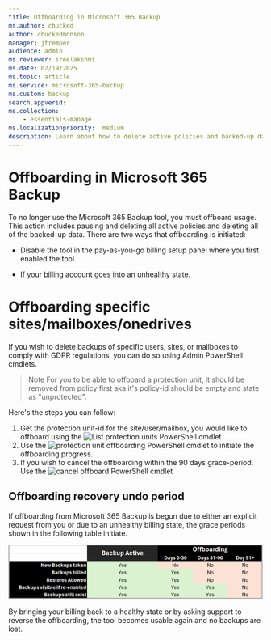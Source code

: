 ```yaml
---
title: Offboarding in Microsoft 365 Backup
ms.author: chucked
author: chuckedmonson
manager: jtremper
audience: admin
ms.reviewer: sreelakshmi
ms.date: 02/19/2025
ms.topic: article
ms.service: microsoft-365-backup
ms.custom: backup
search.appverid:
ms.collection:
    - essentials-manage
ms.localizationpriority:  medium
description: Learn about how to delete active policies and backed-up data using Microsoft 365 Backup.
---
```


# Offboarding in Microsoft 365 Backup

To no longer use the Microsoft 365 Backup tool, you must offboard usage. This action includes pausing and deleting all active policies and deleting all of the backed-up data. There are two ways that offboarding is initiated:

- Disable the tool in the pay-as-you-go billing setup panel where you first enabled the tool.

- If your billing account goes into an unhealthy state.


# Offboarding specific sites/mailboxes/onedrives

If you wish to delete backups of specific users, sites, or mailboxes to comply with GDPR regulations, you can do so using Admin PowerShell cmdlets.

> Note
> For you to be able to offboard a protection unit, it should be removed from policy first aka it's policy-id should be empty and state as "unprotected". 

Here's the steps you can follow:

1. Get the protection unit-id for the site/user/mailbox, you would like to offboard using the ![List protection units PowerShell cmdlet](https://learn.microsoft.com/en-us/graph/api/backuprestoreroot-list-driveprotectionunits?view=graph-rest-1.0&tabs=powershell)
2. Use the ![protection unit offboarding PowerShell cmdlet](https://learn.microsoft.com/en-us/graph/api/protectionunitbase-offboard?view=graph-rest-beta&tabs=powershell) to initiate the offboarding progress.
3. If you wish to cancel the offboarding within the 90 days grace-period. Use the ![cancel offboard PowerShell cmdlet](https://learn.microsoft.com/en-us/graph/api/protectionunitbase-canceloffboard?view=graph-rest-beta&tabs=http)

## Offboarding recovery undo period

If offboarding from Microsoft 365 Backup is begun due to either an explicit request from you or due to an unhealthy billing state, the grace periods shown in the following table initiate.

![Screenshot of a data table showing the offboarding undo periods.](../media/m365-backup/backup-offboarding-time.png)

By bringing your billing back to a healthy state or by asking support to reverse the offboarding, the tool becomes usable again and no backups are lost.

<!---
## GDPR special handling, compliance, and backup data deletion

> [!IMPORTANT]
> Given that compliance tooling actions might destroy primary data, we administratively isolate those destructive actions from flowing through to backed up data automatically. In other words, **compliance actions that automatically delete your primary data will not automatically delete data from your backups**.

The core purpose of the backup and restore service is to provide you with a way to recover from common data deletion, overwrite, or encryption events.

### eDiscovery

Data in the Exchange Online backups is not eDiscoverable via existing eDiscovery tooling.

Data in the OneDrive account and SharePoint site backups that aren't currently part of your live latest version data in your tenant aren't eDiscoverable. An eDiscovery search won't discover data that exists solely in the OneDrive or SharePoint backups.

### General Data Protection Regulations (GDPR) workflow instructions

GDPR workflows aren't directly executable on all data in Microsoft 365 Backup.

GDPR data service request (DSR) data deletion actions operated on the tenant won't delete data in the backups. Those actions must be executed again after a Backup restoration to ensure the original DSR is honored.

DSRs related to the discovery of data using eDiscovery is possible for Exchange Online backups, but the same isn't possible for OneDrive or SharePoint backups.

### Retention policies

Retention and deletion policies don't “flow through” to the backups. This means that backup retention is governed solely by the backup policy. That policy currently has a nonvariable one year retention period. Once data is restored from the backups, that now-live data will be governed by applicable retention or deletion policies.

### Sensitivity labels

Restoration of any data (such as sites or mailbox items) reverts the data's sensitivity labels to the state of that protected item at the prior point from which it's being restored. That is, the state of labeling at the point in time from which the content is being restored; in other words, the state reverts to the prior point in time.
--->
